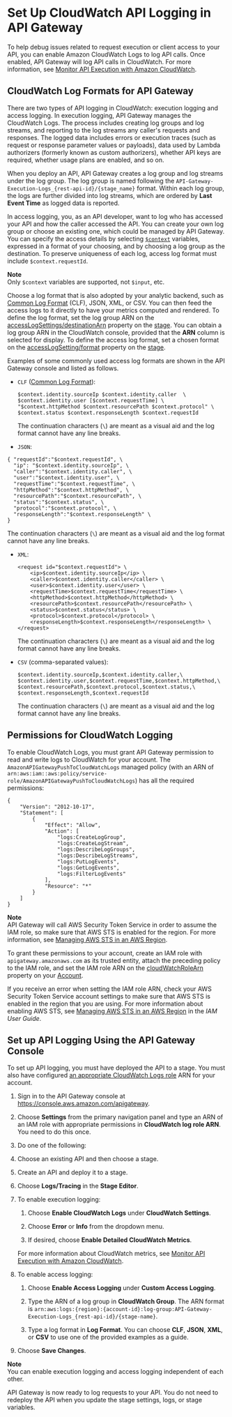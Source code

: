 # Set Up CloudWatch API Logging in API Gateway<a name="set-up-logging"></a>

 To help debug issues related to request execution or client access to your API, you can enable Amazon CloudWatch Logs to log API calls\. Once enabled, API Gateway will log API calls in CloudWatch\. For more information, see [Monitor API Execution with Amazon CloudWatch](monitoring-cloudwatch.md)\.

## CloudWatch Log Formats for API Gateway<a name="apigateway-cloudwatch-log-formats"></a>

 There are two types of API logging in CloudWatch: execution logging and access logging\. In execution logging, API Gateway manages the CloudWatch Logs\. The process includes creating log groups and log streams, and reporting to the log streams any caller's requests and responses\. The logged data includes errors or execution traces \(such as request or response parameter values or payloads\), data used by Lambda authorizers \(formerly known as custom authorizers\), whether API keys are required, whether usage plans are enabled, and so on\. 

When you deploy an API, API Gateway creates a log group and log streams under the log group\. The log group is named following the `API-Gateway-Execution-Logs_{rest-api-id}/{stage_name}` format\. Within each log group, the logs are further divided into log streams, which are ordered by **Last Event Time** as logged data is reported\. 

In access logging, you, as an API developer, want to log who has accessed your API and how the caller accessed the API\. You can create your own log group or choose an existing one, which could be managed by API Gateway\. You can specify the access details by selecting [`$context`](api-gateway-mapping-template-reference.md#context-variable-reference) variables, expressed in a format of your choosing, and by choosing a log group as the destination\. To preserve uniqueness of each log, access log format must include `$context.requestId`\. 

**Note**  
Only `$context` variables are supported, not `$input`, etc\.

Choose a log format that is also adopted by your analytic backend, such as [Common Log Format](https://httpd.apache.org/docs/1.3/logs.html#common) \(CLF\), JSON, XML, or CSV\. You can then feed the access logs to it directly to have your metrics computed and rendered\. To define the log format, set the log group ARN on the [accessLogSettings/destinationArn](https://docs.aws.amazon.com/apigateway/api-reference/resource/stage/#destinationArn) property on the [stage](https://docs.aws.amazon.com/apigateway/api-reference/resource/stage/)\. You can obtain a log group ARN in the CloudWatch console, provided that the **ARN** column is selected for display\. To define the access log format, set a chosen format on the [accessLogSetting/format](https://docs.aws.amazon.com/apigateway/api-reference/resource/stage/#format) property on the [stage](https://docs.aws.amazon.com/apigateway/api-reference/resource/stage/)\. 

Examples of some commonly used access log formats are shown in the API Gateway console and listed as follows\.
+ `CLF` \([Common Log Format](https://httpd.apache.org/docs/1.3/logs.html#common)\):

  ```
  $context.identity.sourceIp $context.identity.caller  \
  $context.identity.user [$context.requestTime] \
  "$context.httpMethod $context.resourcePath $context.protocol" \
  $context.status $context.responseLength $context.requestId
  ```

  The continuation characters \(`\`\) are meant as a visual aid and the log format cannot have any line breaks\.
+  `JSON`: 

  ```
  { "requestId":"$context.requestId", \
    "ip": "$context.identity.sourceIp", \
    "caller":"$context.identity.caller", \
    "user":"$context.identity.user", \
    "requestTime":"$context.requestTime", \
    "httpMethod":"$context.httpMethod", \
    "resourcePath":"$context.resourcePath", \
    "status":"$context.status", \
    "protocol":"$context.protocol", \
    "responseLength":"$context.responseLength" \
  }
  ```

  The continuation characters \(`\`\) are meant as a visual aid and the log format cannot have any line breaks\.
+ `XML`: 

  ```
  <request id="$context.requestId"> \
      <ip>$context.identity.sourceIp</ip> \
      <caller>$context.identity.caller</caller> \
      <user>$context.identity.user</user> \
      <requestTime>$context.requestTime</requestTime> \
      <httpMethod>$context.httpMethod</httpMethod> \
      <resourcePath>$context.resourcePath</resourcePath> \
      <status>$context.status</status> \
      <protocol>$context.protocol</protocol> \
      <responseLength>$context.responseLength</responseLength> \
  </request>
  ```

  The continuation characters \(`\`\) are meant as a visual aid and the log format cannot have any line breaks\.
+ `CSV` \(comma\-separated values\):

  ```
  $context.identity.sourceIp,$context.identity.caller,\
  $context.identity.user,$context.requestTime,$context.httpMethod,\
  $context.resourcePath,$context.protocol,$context.status,\
  $context.responseLength,$context.requestId
  ```

  The continuation characters \(`\`\) are meant as a visual aid and the log format cannot have any line breaks\.

## Permissions for CloudWatch Logging<a name="set-up-access-logging-permissions"></a>

To enable CloudWatch Logs, you must grant API Gateway permission to read and write logs to CloudWatch for your account\. The `AmazonAPIGatewayPushToCloudWatchLogs` managed policy \(with an ARN of `arn:aws:iam::aws:policy/service-role/AmazonAPIGatewayPushToCloudWatchLogs`\) has all the required permissions:

```
{
    "Version": "2012-10-17",
    "Statement": [
        {
            "Effect": "Allow",
            "Action": [
                "logs:CreateLogGroup",
                "logs:CreateLogStream",
                "logs:DescribeLogGroups",
                "logs:DescribeLogStreams",
                "logs:PutLogEvents",
                "logs:GetLogEvents",
                "logs:FilterLogEvents"
            ],
            "Resource": "*"
        }
    ]
}
```

**Note**  
API Gateway will call AWS Security Token Service in order to assume the IAM role, so make sure that AWS STS is enabled for the region\. For more information, see [Managing AWS STS in an AWS Region](https://docs.aws.amazon.com/IAM/latest/UserGuide/id_credentials_temp_enable-regions.html)\.

To grant these permissions to your account, create an IAM role with `apigateway.amazonaws.com` as its trusted entity, attach the preceding policy to the IAM role, and set the IAM role ARN on the [cloudWatchRoleArn](https://docs.aws.amazon.com/apigateway/api-reference/resource/account/#cloudWatchRoleArn) property on your [Account](https://docs.aws.amazon.com/apigateway/api-reference/resource/account/)\.

If you receive an error when setting the IAM role ARN, check your AWS Security Token Service account settings to make sure that AWS STS is enabled in the region that you are using\. For more information about enabling AWS STS, see [Managing AWS STS in an AWS Region](https://docs.aws.amazon.com/IAM/latest/UserGuide/id_credentials_temp_enable-regions.html#sts-regions-activate-deactivate) in the *IAM User Guide*\.

## Set up API Logging Using the API Gateway Console<a name="set-up-access-logging-using-console"></a>

To set up API logging, you must have deployed the API to a stage\. You must also have configured [an appropriate CloudWatch Logs role](#set-up-access-logging-permissions) ARN for your account\. 

1. Sign in to the API Gateway console at [https://console\.aws\.amazon\.com/apigateway](https://console.aws.amazon.com/apigateway)\.

1. Choose **Settings** from the primary navigation panel and type an ARN of an IAM role with appropriate permissions in **CloudWatch log role ARN**\. You need to do this once\. 

1.  Do one of the following:

   1.  Choose an existing API and then choose a stage\.

   1.  Create an API and deploy it to a stage\.

1.  Choose **Logs/Tracing** in the **Stage Editor**\.

1. To enable execution logging:

   1. Choose **Enable CloudWatch Logs** under **CloudWatch Settings**\.

   1. Choose **Error** or **Info** from the dropdown menu\.

   1. If desired, choose **Enable Detailed CloudWatch Metrics**\.

   For more information about CloudWatch metrics, see [Monitor API Execution with Amazon CloudWatch](monitoring-cloudwatch.md)\.

1. To enable access logging:

   1. Choose **Enable Access Logging** under **Custom Access Logging**\.

   1. Type the ARN of a log group in **CloudWatch Group**\. The ARN format is `arn:aws:logs:{region}:{account-id}:log-group:API-Gateway-Execution-Logs_{rest-api-id}/{stage-name}`\.

   1. Type a log format in **Log Format**\. You can choose **CLF**, **JSON**, **XML**, or **CSV** to use one of the provided examples as a guide\.

1. Choose **Save Changes**\.

**Note**  
You can enable execution logging and access logging independent of each other\.

API Gateway is now ready to log requests to your API\. You do not need to redeploy the API when you update the stage settings, logs, or stage variables\. 